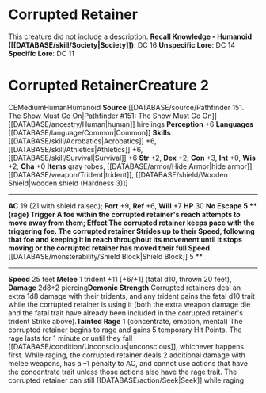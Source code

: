 ﻿---
ac: '19'
alignment: CE
charisma: '+0'
constitution: '+3'
creature_ability:
- Demonic Strength
- No Escape
- Shield Block
- Tainted Rage
dexterity: '+2'
fortitude: '+9'
hp: '30'
id: '2004'
intelligence: '+0'
land_speed: '25'
language:
- '[[DATABASE/language/Common|Common]]'
level: '2'
max_speed: '25'
name: Corrupted Retainer
perception: '+6'
rarity: Common
reflex: '+6'
size: Medium
skill:
- '[[DATABASE/skill/Acrobatics|Acrobatics]] +6'
- '[[DATABASE/skill/Athletics|Athletics]] +6'
- '[[DATABASE/skill/Survival|Survival]] +6'
source: '[[DATABASE/source/Pathfinder 151. The Show Must Go On|Pathfinder #151: The
  Show Must Go On]]'
speed:
- 25 feet
strength: '+2'
strength_req: '2'
strongest_save:
- Fortitude
trait:
- '[[DATABASE/trait/Human|Human]]'
- '[[DATABASE/trait/Humanoid|Humanoid]]'
type: Creature
weakest_save:
- Reflex
will: '+7'
wisdom: '+2'

---
# Corrupted Retainer

This creature did not include a description.
**Recall Knowledge - Humanoid ([[DATABASE/skill/Society|Society]])**: DC 16
**Unspecific Lore**: DC 14
**Specific Lore**: DC 11

# Corrupted Retainer<span class="item-type">Creature 2</span>

<span class="trait-alignment item-trait">CE</span><span class="trait-size item-trait">Medium</span><span class="item-trait">Human</span><span class="item-trait">Humanoid</span>
**Source** [[DATABASE/source/Pathfinder 151. The Show Must Go On|Pathfinder #151: The Show Must Go On]]
[[DATABASE/ancestry/Human|human]] hirelings
**Perception** +6
**Languages** [[DATABASE/language/Common|Common]]
**Skills** [[DATABASE/skill/Acrobatics|Acrobatics]] +6, [[DATABASE/skill/Athletics|Athletics]] +6, [[DATABASE/skill/Survival|Survival]] +6
**Str** +2, **Dex** +2, **Con** +3, **Int** +0, **Wis** +2, **Cha** +0
**Items** gray robes, [[DATABASE/armor/Hide Armor|hide armor]], [[DATABASE/weapon/Trident|trident]], [[DATABASE/shield/Wooden Shield|wooden shield (Hardness 3)]]

---
**AC** 19 (21 with shield raised); **Fort** +9, **Ref** +6, **Will** +7
**HP** 30
<span class="in-box-ability">**No Escape <span class="action-icon">5</span> ** (rage) **Trigger** A foe within the corrupted retainer's reach attempts to move away from them; **Effect** The corrupted retainer keeps pace with the triggering foe. The corrupted retainer Strides up to their Speed, following that foe and keeping it in reach throughout its movement until it stops moving or the corrupted retainer has moved their full Speed.</span><span class="in-box-ability">**[[DATABASE/monsterability/Shield Block|Shield Block]] <span class="action-icon">5</span> ** </span>

---
**Speed** 25 feet
<span class="in-box-ability">**Melee** <span class="action-icon">1</span> trident +11 [+6/+1] (fatal d10, thrown 20 feet), **Damage** 2d8+2 piercing</span><span class="in-box-ability">**Demonic Strength** Corrupted retainers deal an extra 1d8 damage with their tridents, and any trident gains the fatal d10 trait while the corrupted retainer is using it (both the extra weapon damage die and the fatal trait have already been included in the corrupted retainer's trident Strike above).</span><span class="in-box-ability">**Tainted Rage** <span class="action-icon">1</span> (concentrate, emotion, mental) The corrupted retainer begins to rage and gains 5 temporary Hit Points. The rage lasts for 1 minute or until they fall [[DATABASE/condition/Unconscious|unconscious]], whichever happens first. While raging, the corrupted retainer deals 2 additional damage with melee weapons, has a –1 penalty to AC, and cannot use actions that have the concentrate trait unless those actions also have the rage trait. The corrupted retainer can still [[DATABASE/action/Seek|Seek]] while raging.</span>